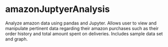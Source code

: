 # amazonJuptyerAnalysis

Analyze amazon data using pandas and Jupyter. Allows user to view and manipulate pertinent data regarding their amazon purchases such as their order history and total amount spent on deliveries. Includes sample data set and graph.
